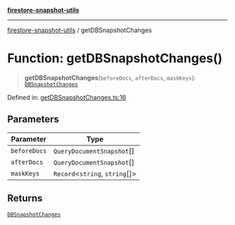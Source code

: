 [**firestore-snapshot-utils**](../README.md)

---

[firestore-snapshot-utils](../README.md) / getDBSnapshotChanges

# Function: getDBSnapshotChanges()

> **getDBSnapshotChanges**(`beforeDocs`, `afterDocs`, `maskKeys`): [`DBSnapshotChanges`](../interfaces/DBSnapshotChanges.md)

Defined in: [getDBSnapshotChanges.ts:16](https://github.com/ericvera/firestore-snapshot-utils/blob/main/src/getDBSnapshotChanges.ts#L16)

## Parameters

| Parameter    | Type                             |
| ------------ | -------------------------------- |
| `beforeDocs` | `QueryDocumentSnapshot`[]        |
| `afterDocs`  | `QueryDocumentSnapshot`[]        |
| `maskKeys`   | `Record`\<`string`, `string`[]\> |

## Returns

[`DBSnapshotChanges`](../interfaces/DBSnapshotChanges.md)
